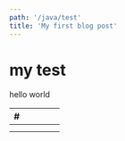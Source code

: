 ```yaml
---
path: '/java/test'
title: 'My first blog post'
---
```


# my test

hello world

|  #  |     |     |     |     |
| :-: | :-: | :-: | :-: | :-: |
|     |     |     |     |     |
|     |     |     |     |     |
